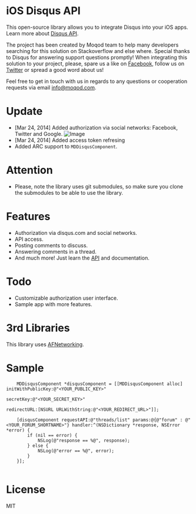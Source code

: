 # iOS Disqus API 

This open-source library allows you to integrate Disqus into your iOS apps. Learn more about [Disqus API](http://disqus.com/api/docs/).

The project has been created by Moqod team to help many developers searching for this solution on Stackoverflow and else where. Special thanks to Disqus for answering support questions promptly! When integrating this solution to your project, please, spare us a like on [Facebook](http://fb.me/moqod), follow us on [Twitter](http://twitter.com/moqod) or spread a good word about us!

Feel free to get in touch with us in regards to any questions or cooperation requests via email [info@moqod.com](mailto:info@moqod.com).

# Update
- [Mar 24, 2014] Added authorization via social networks: Facebook, Twitter and Google. ![Image](http://files.stage.mqd.me/disqus_list.png)
- [Mar 24, 2014] Added access token refresing
- Added ARC support to `MDDisqusComponent`.

# Attention
- Please, note the library uses git submodules, so make sure you clone the submodules to be able to use the library.

# Features
- Authorization via disqus.com and social networks.
- API access.
- Posting comments to discuss.
- Answering comments in a thread.
- And much more! Just learn the [API](http://disqus.com/api/docs/) and documentation.

# Todo
- Customizable authorization user interface.
- Sample app with more features.

# 3rd Libraries
This library uses [AFNetworking](https://github.com/AFNetworking/AFNetworking).

# Sample

``` objc
    MDDisqusComponent *disqusComponent = [[MDDisqusComponent alloc] initWithPublicKey:@"<YOUR_PUBLIC_KEY>"
        																	secretKey:@"<YOUR_SECRET_KEY>"
																		  redirectURL:[NSURL URLWithString:@"<YOUR_REDIRECT_URL>"]];
    
    [disqusComponent requestAPI:@"threads/list" params:@{@"forum" : @"<YOUR_FORUM_SHORTNAME>"} handler:^(NSDictionary *response, NSError *error) {
		if (nil == error) {
			NSLog(@"response == %@", response);
		} else {
			NSLog(@"error == %@", error);
		}
	}];
    

```

# License
MIT

